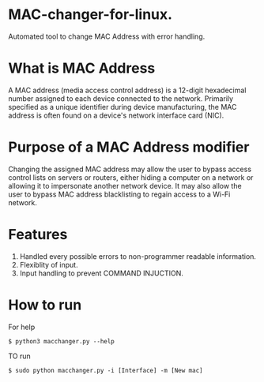 # MAC-changer-for-linux.
Automated tool to change MAC Address with error handling.

# What is MAC Address
A MAC address (media access control address) is a 12-digit hexadecimal number assigned to each device connected to the network. Primarily specified as a unique identifier during device manufacturing, the MAC address is often found on a device's network interface card (NIC).

# Purpose of a MAC Address modifier
Changing the assigned MAC address may allow the user to bypass access control lists on servers or routers, either hiding a computer on a network or allowing it to impersonate another network device. It may also allow the user to bypass MAC address blacklisting to regain access to a Wi-Fi network.

# Features
1. Handled every possible errors to non-programmer readable information.
2. Flexiblity of input.
3. Input handling to prevent COMMAND INJUCTION.


# How to run 
For help
```
$ python3 macchanger.py --help
```
TO run 
```
$ sudo python macchanger.py -i [Interface] -m [New mac]
```
